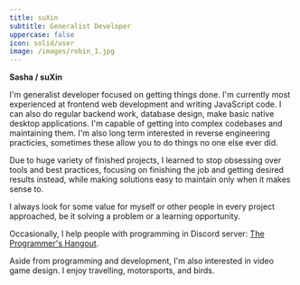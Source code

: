```yaml
---
title: suXin
subtitle: Generalist Developer
uppercase: false
icon: solid/user
image: /images/robin_1.jpg
---
```


**Sasha / suXin**

I'm generalist developer focused on getting things done. I'm currently most experienced at frontend web development and writing JavaScript code.
I can also do regular backend work, database design, make basic native desktop applications. I'm capable of getting into complex codebases and maintaining them.
I'm also long term interested in reverse engineering practicies, sometimes these allow you to do things no one else ever did.

Due to huge variety of finished projects, I learned to stop obsessing over tools and best practices,
focusing on finishing the job and getting desired results instead, while making solutions easy to maintain only when it makes sense to.

I always look for some value for myself or other people in every project approached, be it solving a problem or a learning opportunity.

Occasionally, I help people with programming in Discord server: [The Programmer's Hangout](https://discord.gg/BQN6BYE).

Aside from programming and development, I'm also interested in video game design. I enjoy travelling, motorsports, and birds.
